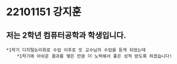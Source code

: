 # **22101151 강지훈**

## 저는 2학년 컴퓨터공학과 학생입니다.
    *1학기 디지털논리회로 수업 이후로 또 교수님의 수업을 듣게 되었는데
        *1학기에 아쉬운 결과를 맺은 만큼 더 노력해서 좋은 성적 받도록 하겠습니다!
